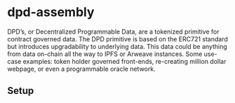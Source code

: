 # dpd-assembly
DPD’s, or Decentralized Programmable Data, are a tokenized primitive for contract governed data. The DPD primitive is based on the ERC721 standard but introduces upgradability to underlying data. This data could be anything from data on-chain all the way to IPFS or Arweave instances.
Some use-case examples: token holder governed front-ends, re-creating million dollar webpage, or even a programmable oracle network.

## Setup

